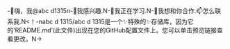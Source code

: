 -👋嗨，我@abc d1315n-👀我感兴趣.N-🌱我正在学习.N-💞️我想和你合作.📫怎么联系我.N<！-nabc d 1315/abc d 1315是一个✨特殊的✨存储库，因为它的‘README.md’(此文件)出现在您的GitHub配置文件上。您可以单击预览链接查看更改。N->
